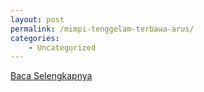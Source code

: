 ```yaml
---
layout: post
permalink: /mimpi-tenggelam-terbawa-arus/
categories:
    - Uncategorized
---
```


[Baca Selengkapnya](/09)